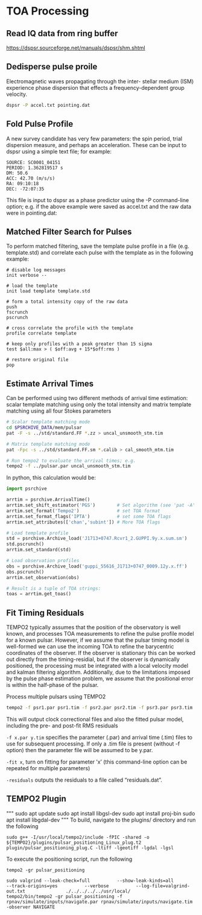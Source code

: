 # TOA Processing 

## Read IQ data from ring buffer
https://dspsr.sourceforge.net/manuals/dspsr/shm.shtml

## Dedisperse pulse proile
Electromagnetic waves propagating through the inter- stellar medium (ISM) experience phase dispersion that effects a frequency-dependent group velocity.
```bash
dspsr -P accel.txt pointing.dat
```

## Fold Pulse Profile
A new survey candidate has very few parameters: the spin period, trial dispersion measure, and perhaps an acceleration. These can be input to dspsr using a simple text file; for example: 
```
SOURCE: SC0001_04151
PERIOD: 1.362819517 s
DM: 50.6
ACC: 42.70 (m/s/s)
RA: 09:10:18
DEC: -72:07:35
```

 This file is input to dspsr as a phase predictor using the -P command-line option; e.g. if the above example were saved as accel.txt and the raw data were in pointing.dat: 

## Matched Filter Search for Pulses
To perform matched filtering, save the template pulse profile in a file (e.g. template.std) and correlate each pulse with the template as in the following example: 
```
# disable log messages
init verbose --

# load the template
init load template template.std

# form a total intensity copy of the raw data
push
fscrunch
pscrunch

# cross correlate the profile with the template
profile correlate template

# keep only profiles with a peak greater than 15 sigma
test $all:max > ( $off:avg + 15*$off:rms )

# restore original file
pop
```

## Estimate Arrival Times 
Can be performed using two different methods of arrival time estimation: scalar template matching using only the total intensity and matrix template matching using all four Stokes parameters
```bash
# Scalar template matching mode 
cd $PSRCHIVE_DATA/mem/pulsar
pat -F -s ../std/standard.FF *.zz > uncal_unsmooth_stm.tim

# Matrix template matching mode 
pat -Fpc -s ../std/standard.FF.sm *.calib > cal_smooth_mtm.tim

```

```bash
# Run tempo2 to evaluate the arrival times; e.g.
tempo2 -f ../pulsar.par uncal_unsmooth_stm.tim
```

In python, this calculation would be:
```python
import psrchive

arrtim = psrchive.ArrivalTime()
arrtim.set_shift_estimator('PGS')        # Set algorithm (see 'pat -A' help)
arrtim.set_format('Tempo2')              # set TOA format
arrtim.set_format_flags('IPTA')          # set some TOA flags
arrtim.set_attributes(['chan','subint']) # More TOA flags

# Load template profile
std = psrchive.Archive_load('J1713+0747.Rcvr1_2.GUPPI.9y.x.sum.sm')
std.pscrunch()
arrtim.set_standard(std)

# Load observation profiles
obs = psrchive.Archive_load('guppi_55616_J1713+0747_0009.12y.x.ff')
obs.pscrunch()
arrtim.set_observation(obs)

# Result is a tuple of TOA strings:
toas = arrtim.get_toas()
```

## Fit Timing Residuals 
TEMPO2 typically assumes that the position of the observatory is well known, and processes TOA measurements to refine the pulse profile model for a known pulsar. However, if we assume that the pulsar timing model is well-formed we can use the incoming TOA to refine the barycentric coordinates of the observer. If the observer is stationary this can be worked out directly from the timing-residial, but if the observer is dynamically positioned, the processing must be integrated with a local velocity model and kalman filtering algorithm. Additionally, due to the limitations imposed by the pulse phase estimation problem, we assume that the positional error is within the half-phase of the pulsar. 

Process multiple pulsars using TEMPO2
```bash
tempo2 -f psr1.par psr1.tim -f psr2.par psr2.tim -f psr3.par psr3.tim 
```
This will output clock correctional files and also the fitted pulsar model, including the pre- and post-fit RMS residuals

`-f x.par y.tim` specifies the parameter (.par) and arrival time (.tim) files to use for subsequent
processing. If only a .tim file is present (without -f option) then the parameter file will be assumed
to be y.par.

`-fit x`, turn on fitting for parameter ’x’ (this command-line option can be repeated for multiple
parameters)

`-residuals` outputs the residuals to a file called “residuals.dat”.

## TEMPO2 Plugin 
"""
sudo apt update
sudo apt install libgsl-dev
sudo apt install proj-bin
sudo apt install libgdal-dev 
"""
To build, navigate to the plugins/ directory and run the following
```
sudo g++ -I/usr/local/tempo2/include -fPIC -shared -o ${TEMPO2}/plugins/pulsar_positioning_Linux_plug.t2 plugin/pulsar_positioning_plug.C -ltiff -lgeotiff -lgdal -lgsl
```

To execute the positioning script, run the following
```
tempo2 -gr pulsar_positioning
```

```
sudo valgrind --leak-check=full          --show-leak-kinds=all          --track-origins=yes          --verbose          --log-file=valgrind-out.txt               ./../../../../usr/local/
tempo2/bin/tempo2 -gr pulsar_positioning -f rpnav/simulate/inputs/navigate.par rpnav/simulate/inputs/navigate.tim -observer NAVIGATE
```